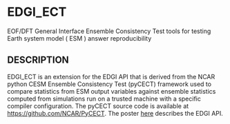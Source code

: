 # EDGI_ECT
EOF/DFT General Interface Ensemble Consistency Test tools for testing Earth system model ( ESM ) answer reproducibility 
## DESCRIPTION
EDGI_ECT is an extension for the EDGI API that is derived from the NCAR python CESM Ensemble Consistency Test (pyCECT) framework used to compare statistics from ESM output variables against ensemble statistics computed from simulations run on a trusted machine with a specific compiler configuration. The pyCECT source code is available at https://github.com/NCAR/PyCECT.
The poster [here](https://github.com/wrongkindofdoctor/EDGI_ECT/master/docs/AGUposter_final.pdf) describes the EDGI API. 
